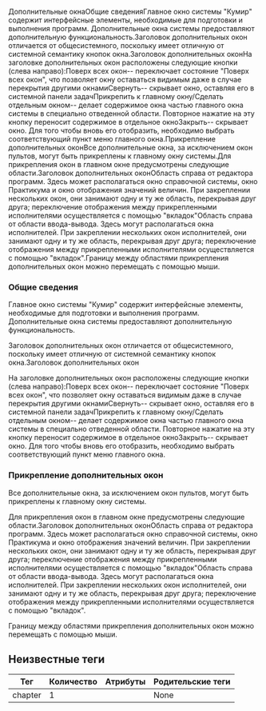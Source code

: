 Дополнительные окнаОбщие сведенияГлавное окно системы "Кумир" содержит интерфейсные элементы, необходимые для
            подготовки и выполнения программ.
            Дополнительные окна системы предоставляют дополнительную функциональность.Заголовок дополнительных окон отличается от общесистемного, поскольку имеет отличную от системной
            семантику кнопок окна.Заголовок дополнительных оконНа заголовке дополнительных окон расположены следующие кнопки (слева направо):Поверх всех окон-- переключает состояние "Поверх всех окон", что позволяет окну оставаться видимым
                    даже в случае перекрытия другими окнамиСвернуть-- скрывает окно, оставляя его в системной панели задачПрикрепить к главному окну/Сделать отдельным окном-- делает содержимое окна частью главного окна системы в специально отведенной области.
                    Повторное нажатие на эту кнопку переносит содержимое в отдельное окноЗакрыть-- скрывает окно. Для того чтобы вновь его отобразить, необходимо выбрать соответствующий
                    пункт меню главного окна.Прикрепление дополнительных оконВсе дополнительные окна, за исключением окон пультов, могут быть прикреплены к главному окну системы.Для прикрепления окон в главном окне предусмотрены следующие области.Заголовок дополнительных оконОбласть справа от редактора программ. Здесь может располагаться окно справочной системы, окно
                    Практикума и окно отображения значений величин. При закреплении
                    нескольких окон, они занимают одну и ту же область, перекрывая друг друга; переключение
                    отображения между прикрепленными исполнителями осуществляется с помощью "вкладок"Область справа от области ввода-вывода. Здесь могут располагаться окна исполнителей. При закреплении
                    нескольких окон исполнителей, они занимают одну и ту же область, перекрывая друг друга; переключение
                    отображения между прикрепленными исполнителями осуществляется с помощью "вкладок".Границу между областями прикрепления дополнительных окон можно перемещать с помощью мыши.

### Общие сведения

Главное окно системы "Кумир" содержит интерфейсные элементы, необходимые для
            подготовки и выполнения программ.
            Дополнительные окна системы предоставляют дополнительную функциональность.

Заголовок дополнительных окон отличается от общесистемного, поскольку имеет отличную от системной
            семантику кнопок окна.Заголовок дополнительных окон

На заголовке дополнительных окон расположены следующие кнопки (слева направо):Поверх всех окон-- переключает состояние "Поверх всех окон", что позволяет окну оставаться видимым
                    даже в случае перекрытия другими окнамиСвернуть-- скрывает окно, оставляя его в системной панели задачПрикрепить к главному окну/Сделать отдельным окном-- делает содержимое окна частью главного окна системы в специально отведенной области.
                    Повторное нажатие на эту кнопку переносит содержимое в отдельное окноЗакрыть-- скрывает окно. Для того чтобы вновь его отобразить, необходимо выбрать соответствующий
                    пункт меню главного окна.

### Прикрепление дополнительных окон

Все дополнительные окна, за исключением окон пультов, могут быть прикреплены к главному окну системы.

Для прикрепления окон в главном окне предусмотрены следующие области.Заголовок дополнительных оконОбласть справа от редактора программ. Здесь может располагаться окно справочной системы, окно
                    Практикума и окно отображения значений величин. При закреплении
                    нескольких окон, они занимают одну и ту же область, перекрывая друг друга; переключение
                    отображения между прикрепленными исполнителями осуществляется с помощью "вкладок"Область справа от области ввода-вывода. Здесь могут располагаться окна исполнителей. При закреплении
                    нескольких окон исполнителей, они занимают одну и ту же область, перекрывая друг друга; переключение
                    отображения между прикрепленными исполнителями осуществляется с помощью "вкладок".

Границу между областями прикрепления дополнительных окон можно перемещать с помощью мыши.


## Неизвестные теги

| Тег | Количество | Атрибуты | Родительские теги |
|-----|------------|----------|-------------------|
| chapter | 1 |  | None |